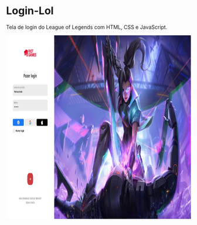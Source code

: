 # Login-Lol

Tela de login do League of Legends com HTML, CSS e JavaScript.

<p align="center">
<img width="800" height="500" src="/assets/telalol.jpg">
</p>
